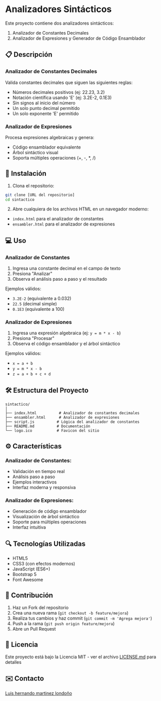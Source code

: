 # Analizadores Sintácticos

Este proyecto contiene dos analizadores sintácticos:
1. Analizador de Constantes Decimales
2. Analizador de Expresiones y Generador de Código Ensamblador

## 📋 Descripción

### Analizador de Constantes Decimales
Valida constantes decimales que siguen las siguientes reglas:
- Números decimales positivos (ej: 22.23, 3.2)
- Notación científica usando 'E' (ej: 3.2E-2, 0.1E3)
- Sin signos al inicio del número
- Un solo punto decimal permitido
- Un solo exponente 'E' permitido

### Analizador de Expresiones
Procesa expresiones algebraicas y genera:
- Código ensamblador equivalente
- Árbol sintáctico visual
- Soporta múltiples operaciones (+, -, *, /)

## 🚀 Instalación

1. Clona el repositorio:
```bash
git clone [URL del repositorio]
cd sintactico
```

2. Abre cualquiera de los archivos HTML en un navegador moderno:
- `index.html` para el analizador de constantes
- `ensambler.html` para el analizador de expresiones

## 💻 Uso

### Analizador de Constantes
1. Ingresa una constante decimal en el campo de texto
2. Presiona "Analizar"
3. Observa el análisis paso a paso y el resultado

Ejemplos válidos:
- `3.2E-2` (equivalente a 0.032)
- `22.5` (decimal simple)
- `0.1E3` (equivalente a 100)

### Analizador de Expresiones
1. Ingresa una expresión algebraica (ej: `y = m * x - b`)
2. Presiona "Procesar"
3. Observa el código ensamblador y el árbol sintáctico

Ejemplos válidos:
- `x = a + b`
- `y = m * x - b`
- `z = a + b + c + d`

## 🛠️ Estructura del Proyecto

```
sintactico/
│
├── index.html          # Analizador de constantes decimales
├── ensambler.html      # Analizador de expresiones
├── script.js          # Lógica del analizador de constantes
├── README.md          # Documentación
└── logo.ico           # Favicon del sitio
```

## ⚙️ Características

### Analizador de Constantes:
- Validación en tiempo real
- Análisis paso a paso
- Ejemplos interactivos
- Interfaz moderna y responsiva

### Analizador de Expresiones:
- Generación de código ensamblador
- Visualización de árbol sintáctico
- Soporte para múltiples operaciones
- Interfaz intuitiva

## 🔍 Tecnologías Utilizadas

- HTML5
- CSS3 (con efectos modernos)
- JavaScript (ES6+)
- Bootstrap 5
- Font Awesome

## 👥 Contribución

1. Haz un Fork del repositorio
2. Crea una nueva rama (`git checkout -b feature/mejora`)
3. Realiza tus cambios y haz commit (`git commit -m 'Agrega mejora'`)
4. Push a la rama (`git push origin feature/mejora`)
5. Abre un Pull Request

## 📝 Licencia

Este proyecto está bajo la Licencia MIT - ver el archivo [LICENSE.md](LICENSE.md) para detalles

## ✉️ Contacto

[Luis hernando martinez londoño](luis.martinez.8355@miremington.edu.co)


